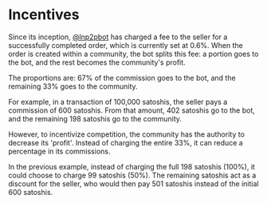 # Incentives

Since its inception, [@lnp2pbot](https://t.me/lnp2pbot) has charged a fee to the seller for a successfully completed order, which is currently set at 0.6%. When the order is created within a community, the bot splits this fee: a portion goes to the bot, and the rest becomes the community's profit.

The proportions are: 67% of the commission goes to the bot, and the remaining 33% goes to the community.

For example, in a transaction of 100,000 satoshis, the seller pays a commission of 600 satoshis. From that amount, 402 satoshis go to the bot, and the remaining 198 satoshis go to the community.

However, to incentivize competition, the community has the authority to decrease its 'profit'. Instead of charging the entire 33%, it can reduce a percentage in its commissions.

In the previous example, instead of charging the full 198 satoshis (100%), it could choose to charge 99 satoshis (50%). The remaining satoshis act as a discount for the seller, who would then pay 501 satoshis instead of the initial 600 satoshis.
